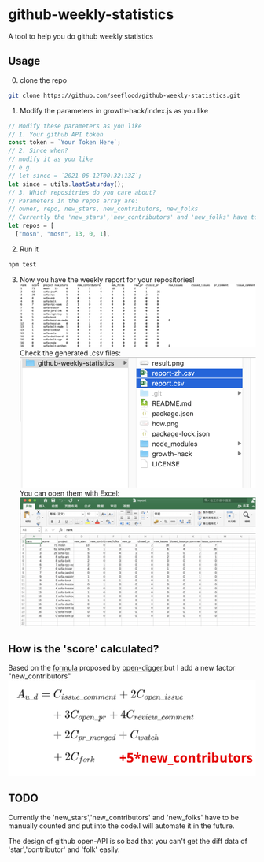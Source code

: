 # github-weekly-statistics

A tool to help you do github weekly statistics

## Usage

0. clone the repo
```bash
git clone https://github.com/seeflood/github-weekly-statistics.git
```

1. Modify the parameters in growth-hack/index.js as you like

```javascript
// Modify these parameters as you like
// 1. Your github API token
const token = `Your Token Here`;
// 2. Since when?
// modify it as you like
// e.g.
// let since = `2021-06-12T00:32:13Z`;
let since = utils.lastSaturday();
// 3. Which repositries do you care about?
// Parameters in the repos array are:
// owner, repo, new_stars, new_contributors, new_folks
// Currently the 'new_stars','new_contributors' and 'new_folks' have to be manually counted and put into the code.
let repos = [
  ["mosn", "mosn", 13, 0, 1],
```

2. Run it

```bash
npm test
```

3. Now you have the weekly report for your repositories!
![result](result.png)
Check the generated .csv files:
![csv](csv.png)
You can open them with Excel:
![excel](excel.png)

## How is the 'score' calculated?

Based on the [formula](http://oss.x-lab.info/github-insight-report-2020.pdf) proposed by [open-digger](https://github.com/X-lab2017/open-digger),but I add a new factor "new_contributors"
![how.png](how.png)

## TODO

Currently the 'new_stars','new_contributors' and 'new_folks' have to be manually counted and put into the code.I will automate it in the future.

The design of github open-API is so bad that you can't get the diff data of 'star','contributor' and 'folk' easily.